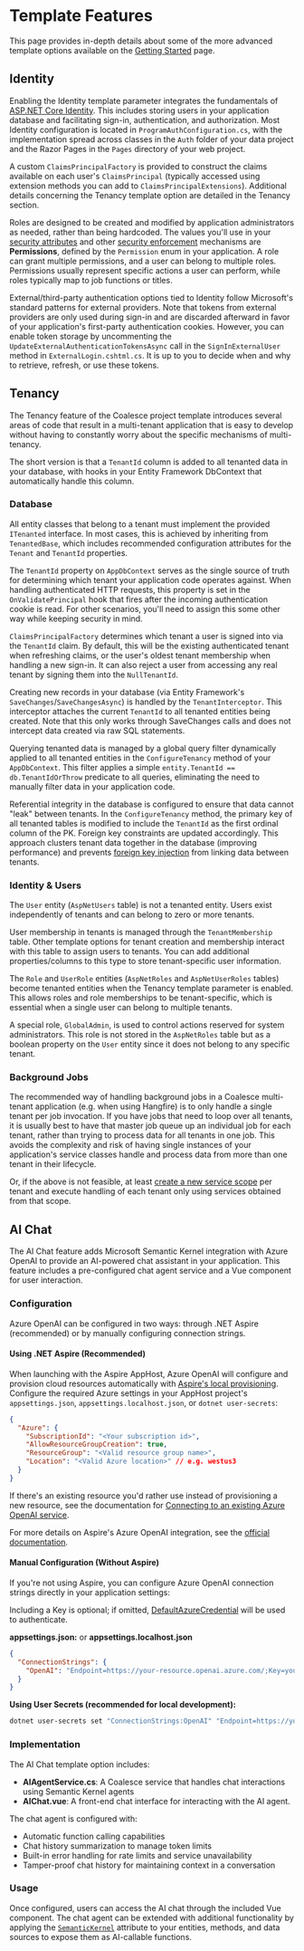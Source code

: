 # Template Features

This page provides in-depth details about some of the more advanced template options available on the [Getting Started](../stacks/vue/getting-started.md) page.

## Identity

Enabling the Identity template parameter integrates the fundamentals of [ASP.NET Core Identity](https://learn.microsoft.com/en-us/aspnet/core/security/authentication/identity). This includes storing users in your application database and facilitating sign-in, authentication, and authorization. Most Identity configuration is located in `ProgramAuthConfiguration.cs`, with the implementation spread across classes in the `Auth` folder of your data project and the Razor Pages in the `Pages` directory of your web project.

A custom `ClaimsPrincipalFactory` is provided to construct the claims available on each user's `ClaimsPrincipal` (typically accessed using extension methods you can add to `ClaimsPrincipalExtensions`). Additional details concerning the Tenancy template option are detailed in the Tenancy section.

Roles are designed to be created and modified by application administrators as needed, rather than being hardcoded. The values you'll use in your [security attributes](../modeling/model-components/attributes/security-attribute.md) and other [security enforcement](./security.md) mechanisms are **Permissions**, defined by the `Permission` enum in your application. A role can grant multiple permissions, and a user can belong to multiple roles. Permissions usually represent specific actions a user can perform, while roles typically map to job functions or titles.

External/third-party authentication options tied to Identity follow Microsoft's standard patterns for external providers. Note that tokens from external providers are only used during sign-in and are discarded afterward in favor of your application's first-party authentication cookies. However, you can enable token storage by uncommenting the `UpdateExternalAuthenticationTokensAsync` call in the `SignInExternalUser` method in `ExternalLogin.cshtml.cs`. It is up to you to decide when and why to retrieve, refresh, or use these tokens.

## Tenancy

The Tenancy feature of the Coalesce project template introduces several areas of code that result in a multi-tenant application that is easy to develop without having to constantly worry about the specific mechanisms of multi-tenancy. 

The short version is that a `TenantId` column is added to all tenanted data in your database, with hooks in your Entity Framework DbContext that automatically handle this column.

### Database

All entity classes that belong to a tenant must implement the provided `ITenanted` interface. In most cases, this is achieved by inheriting from `TenantedBase`, which includes recommended configuration attributes for the `Tenant` and `TenantId` properties.

The `TenantId` property on `AppDbContext` serves as the single source of truth for determining which tenant your application code operates against. When handling authenticated HTTP requests, this property is set in the `OnValidatePrincipal` hook that fires after the incoming authentication cookie is read. For other scenarios, you'll need to assign this some other way while keeping security in mind.

`ClaimsPrincipalFactory` determines which tenant a user is signed into via the `TenantId` claim. By default, this will be the existing authenticated tenant when refreshing claims, or the user's oldest tenant membership when handling a new sign-in. It can also reject a user from accessing any real tenant by signing them into the `NullTenantId`.

Creating new records in your database (via Entity Framework's `SaveChanges`/`SaveChangesAsync`) is handled by the `TenantInterceptor`. This interceptor attaches the current `TenantId` to all tenanted entities being created. Note that this only works through SaveChanges calls and does not intercept data created via raw SQL statements.

Querying tenanted data is managed by a global query filter dynamically applied to all tenanted entities in the `ConfigureTenancy` method of your `AppDbContext`. This filter applies a simple `entity.TenantId == db.TenantIdOrThrow` predicate to all queries, eliminating the need to manually filter data in your application code.

Referential integrity in the database is configured to ensure that data cannot "leak" between tenants. In the `ConfigureTenancy` method, the primary key of all tenanted tables is modified to include the `TenantId` as the first ordinal column of the PK. Foreign key constraints are updated accordingly. This approach clusters tenant data together in the database (improving performance) and prevents [foreign key injection](/topics/security.md#foreign-key-injection-vulnerabilities) from linking data between tenants.

### Identity & Users

The `User` entity (`AspNetUsers` table) is not a tenanted entity. Users exist independently of tenants and can belong to zero or more tenants.

User membership in tenants is managed through the `TenantMembership` table. Other template options for tenant creation and membership interact with this table to assign users to tenants. You can add additional properties/columns to this type to store tenant-specific user information.

The `Role` and `UserRole` entities (`AspNetRoles` and `AspNetUserRoles` tables) become tenanted entities when the Tenancy template parameter is enabled. This allows roles and role memberships to be tenant-specific, which is essential when a single user can belong to multiple tenants.

A special role, `GlobalAdmin`, is used to control actions reserved for system administrators. This role is not stored in the `AspNetRoles` table but as a boolean property on the `User` entity since it does not belong to any specific tenant.

### Background Jobs

The recommended way of handling background jobs in a Coalesce multi-tenant application (e.g. when using Hangfire) is to only handle a single tenant per job invocation. If you have jobs that need to loop over all tenants, it is usually best to have that master job queue up an individual job for each tenant, rather than trying to process data for all tenants in one job. This avoids the complexity and risk of having single instances of your application's service classes handle and process data from more than one tenant in their lifecycle.

Or, if the above is not feasible, at least [create a new service scope](https://learn.microsoft.com/en-us/dotnet/api/microsoft.extensions.dependencyinjection.iservicescopefactory.createscope) per tenant and execute handling of each tenant only using services obtained from that scope.



## AI Chat
<Beta/> 

The AI Chat feature adds Microsoft Semantic Kernel integration with Azure OpenAI to provide an AI-powered chat assistant in your application. This feature includes a pre-configured chat agent service and a Vue component for user interaction.

### Configuration

Azure OpenAI can be configured in two ways: through .NET Aspire (recommended) or by manually configuring connection strings.

#### Using .NET Aspire (Recommended)

When launching with the Aspire AppHost, Azure OpenAI will configure and provision cloud resources automatically with [Aspire's local provisioning](https://learn.microsoft.com/en-us/dotnet/aspire/azure/local-provisioning#configuration). Configure the required Azure settings in your AppHost project's `appsettings.json`, `appsettings.localhost.json`, or `dotnet user-secrets`:

```json
{
  "Azure": {
    "SubscriptionId": "<Your subscription id>",
    "AllowResourceGroupCreation": true,
    "ResourceGroup": "<Valid resource group name>",
    "Location": "<Valid Azure location>" // e.g. westus3
  }
}
```

If there's an existing resource you'd rather use instead of provisioning a new resource, see the documentation for [Connecting to an existing Azure OpenAI service](https://learn.microsoft.com/en-us/dotnet/aspire/azureai/azureai-openai-integration?tabs=package-reference#connect-to-an-existing-azure-openai-service).

For more details on Aspire's Azure OpenAI integration, see the [official documentation](https://learn.microsoft.com/en-us/dotnet/aspire/azureai/azureai-openai-integration).

#### Manual Configuration (Without Aspire)

If you're not using Aspire, you can configure Azure OpenAI connection strings directly in your application settings:

Including a Key is optional; if omitted, [DefaultAzureCredential](https://learn.microsoft.com/en-us/dotnet/api/azure.identity.defaultazurecredential) will be used to authenticate.

**appsettings.json:** or **appsettings.localhost.json**
```json
{
  "ConnectionStrings": {
    "OpenAI": "Endpoint=https://your-resource.openai.azure.com/;Key=your-api-key"
  }
}
```

**Using User Secrets (recommended for local development):**
```bash
dotnet user-secrets set "ConnectionStrings:OpenAI" "Endpoint=https://your-resource.openai.azure.com/;Key=your-api-key"
```

### Implementation

The AI Chat template option includes:

- **AIAgentService.cs**: A Coalesce service that handles chat interactions using Semantic Kernel agents
- **AIChat.vue**: A front-end chat interface for interacting with the AI agent.

The chat agent is configured with:
- Automatic function calling capabilities
- Chat history summarization to manage token limits
- Built-in error handling for rate limits and service unavailability
- Tamper-proof chat history for maintaining context in a conversation

### Usage

Once configured, users can access the AI chat through the included Vue component. The chat agent can be extended with additional functionality by applying the [`SemanticKernel`](/modeling/model-components/attributes/semantic-kernel.md) attribute to your entities, methods, and data sources to expose them as AI-callable functions.